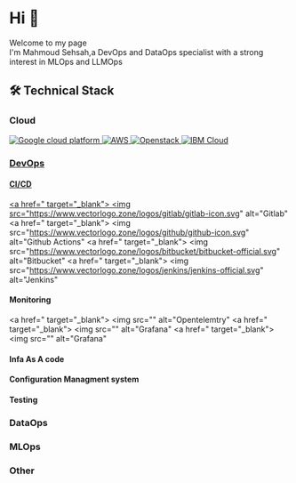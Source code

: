 <h1>Hi 👋 </h1>
<p>Welcome to my page </br>I'm Mahmoud Sehsah,a DevOps and DataOps specialist with a strong interest in MLOps and LLMOps</p>

## 🛠 Technical Stack

### Cloud 
  <p align="left">
    <a href=https://cloud.google.com/?hl=en" target="_blank"> <img src="https://www.vectorlogo.zone/logos/google_cloud/google_cloud-icon.svg" alt="Google cloud platform" </a>
    <a href=" target="_blank"> <img src="https://www.vectorlogo.zone/logos/amazon_aws/amazon_aws-ar21.svg" alt="AWS"</a>
    <a href=" target="_blank"> <img src="https://www.vectorlogo.zone/logos/openstack/openstack-ar21.svg" alt="Openstack" </a>  
    <a href=" target="_blank"> <img src="https://www.vectorlogo.zone/logos/ibm_cloud/ibm_cloud-ar21.svg" alt="IBM Cloud" </a>  
  </p>
  
### DevOps
#### CI/CD 
<a href=" target="_blank"> <img src="https://www.vectorlogo.zone/logos/gitlab/gitlab-icon.svg" alt="Gitlab"</a>
<a href=" target="_blank"> <img src="https://www.vectorlogo.zone/logos/github/github-icon.svg" alt="Github Actions"</a>
<a href=" target="_blank"> <img src="https://www.vectorlogo.zone/logos/bitbucket/bitbucket-official.svg" alt="Bitbucket"</a>
<a href=" target="_blank"> <img src="https://www.vectorlogo.zone/logos/jenkins/jenkins-official.svg" alt="Jenkins"</a>
#### Monitoring
<a href=" target="_blank"> <img src="" alt="Opentelemtry"</a>
<a href=" target="_blank"> <img src="" alt="Grafana"</a>
<a href=" target="_blank"> <img src="" alt="Grafana"</a>
#### Infa As A code 
#### Configuration Managment system
#### Testing 


### DataOps

### MLOps

### Other





